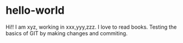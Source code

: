 # hello-world

Hi!!
I am xyz, working in xxx,yyy,zzz.
I love to read books.
Testing the basics of GIT by making changes and commiting.
